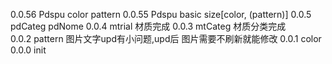 0.0.56	Pdspu color pattern
0.0.55	Pdspu basic size[color, (pattern)]
0.0.5	pdCateg pdNome
0.0.4	mtrial
		材质完成
0.0.3	mtCateg
		材质分类完成	
0.0.2	pattern	
		图片文字upd有小问题,upd后 图片需要不刷新就能修改
0.0.1	color
0.0.0	init